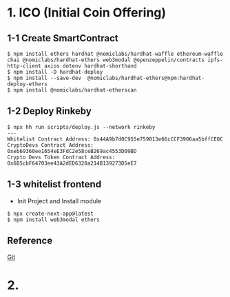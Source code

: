 
# 1. ICO (Initial Coin Offering)
## 1-1 Create SmartContract
```
$ npm install ethers hardhat @nomiclabs/hardhat-waffle ethereum-waffle chai @nomiclabs/hardhat-ethers web3modal @openzeppelin/contracts ipfs-http-client axios dotenv hardhat-shorthand
$ npm install -D hardhat-deploy
$ npm install --save-dev  @nomiclabs/hardhat-ethers@npm:hardhat-deploy-ethers
$ npm install @nomiclabs/hardhat-etherscan
```
## 1-2 Deploy Rinkeby
```
$ npx hh run scripts/deploy.js --network rinkeby
---
Whitelist Contract Address: 0x44A9b7d0C955e759013e66cCCF3906aa5bffCE0C
CryptoDevs Contract Address: 0xeb69360ee1654eE3FdC2e58ceB269ac4553D09BD
Crypto Devs Token Contract Address: 0x6B5cbF64703ee43A2dED6328a214B139273D5eE7
```

## 1-3 whitelist frontend
- Init Project and Install module
```
$ npx create-next-app@latest
$ npm install web3modal ethers
```

## Reference
[Git](https://github.com/LearnWeb3DAO/ICO)


# 2. 
